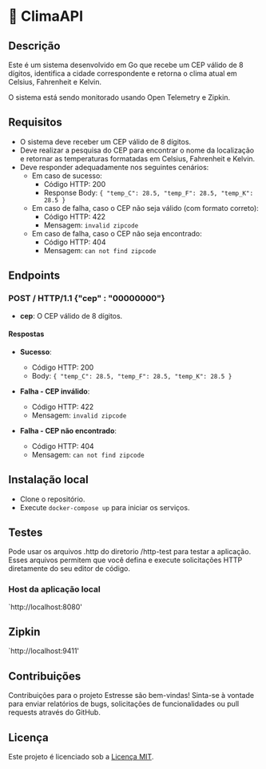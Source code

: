<!-- Jonas Borges L Moraes -->
<!-- jonasleo92@yahoo.com.br -->

# 🚀 ClimaAPI

## Descrição

Este é um sistema desenvolvido em Go que recebe um CEP válido de 8 dígitos, identifica a cidade correspondente e retorna o clima atual em Celsius, Fahrenheit e Kelvin.

O sistema está sendo monitorado usando Open Telemetry e Zipkin.

## Requisitos

- O sistema deve receber um CEP válido de 8 dígitos.
- Deve realizar a pesquisa do CEP para encontrar o nome da localização e retornar as temperaturas formatadas em Celsius, Fahrenheit e Kelvin.
- Deve responder adequadamente nos seguintes cenários:
  - Em caso de sucesso:
    - Código HTTP: 200
    - Response Body: `{ "temp_C": 28.5, "temp_F": 28.5, "temp_K": 28.5 }`
  - Em caso de falha, caso o CEP não seja válido (com formato correto):
    - Código HTTP: 422
    - Mensagem: `invalid zipcode`
  - Em caso de falha, caso o CEP não seja encontrado:
    - Código HTTP: 404
    - Mensagem: `can not find zipcode`

## Endpoints

### POST / HTTP/1.1 {"cep" : "00000000"}

- **cep**: O CEP válido de 8 dígitos.

#### Respostas

- **Sucesso**:

  - Código HTTP: 200
  - Body: `{ "temp_C": 28.5, "temp_F": 28.5, "temp_K": 28.5 }`

- **Falha - CEP inválido**:

  - Código HTTP: 422
  - Mensagem: `invalid zipcode`

- **Falha - CEP não encontrado**:
  - Código HTTP: 404
  - Mensagem: `can not find zipcode`

## Instalação local

- Clone o repositório.
- Execute `docker-compose up` para iniciar os serviços.

## Testes

Pode usar os arquivos .http do diretorio /http-test para testar a aplicação. Esses arquivos permitem que você defina e execute solicitações HTTP diretamente do seu editor de código.

### Host da aplicação local

`http://localhost:8080'

## Zipkin

`http://localhost:9411'

## Contribuições

Contribuições para o projeto Estresse são bem-vindas! Sinta-se à vontade para enviar relatórios de bugs, solicitações de funcionalidades ou pull requests através do GitHub.

## Licença

Este projeto é licenciado sob a [Licença MIT](LICENSE).
